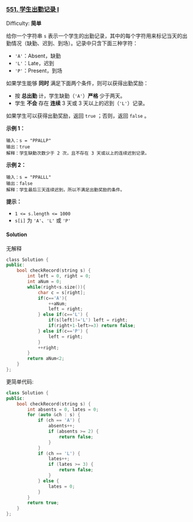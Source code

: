 ### [551\. 学生出勤记录 I](https://leetcode-cn.com/problems/student-attendance-record-i/)

Difficulty: **简单**


给你一个字符串 `s` 表示一个学生的出勤记录，其中的每个字符用来标记当天的出勤情况（缺勤、迟到、到场）。记录中只含下面三种字符：

*   `'A'`：Absent，缺勤
*   `'L'`：Late，迟到
*   `'P'`：Present，到场

如果学生能够 **同时** 满足下面两个条件，则可以获得出勤奖励：

*   按 **总出勤** 计，学生缺勤（`'A'`）**严格** 少于两天。
*   学生 **不会** 存在 **连续** 3 天或 3 天以上的迟到（`'L'`）记录。

如果学生可以获得出勤奖励，返回 `true` ；否则，返回 `false` 。

**示例 1：**

```
输入：s = "PPALLP"
输出：true
解释：学生缺勤次数少于 2 次，且不存在 3 天或以上的连续迟到记录。
```

**示例 2：**

```
输入：s = "PPALLL"
输出：false
解释：学生最后三天连续迟到，所以不满足出勤奖励的条件。
```

**提示：**

*   `1 <= s.length <= 1000`
*   `s[i]` 为 `'A'`、`'L'` 或 `'P'`


#### Solution

无解释

```cpp
​class Solution {
public:
    bool checkRecord(string s) {
        int left = 0, right = 0;
        int aNum = 0;
        while(right<s.size()){
            char c = s[right];
            if(c=='A'){
                ++aNum;
                left = right;
            } else if(c=='L') {
                if(s[left]!='L') left = right;
                if(right+1-left>=3) return false;
            } else if(c=='P') {
                left = right;
            }
            ++right;
        }
        return aNum<2;
    }
};
```

更简单代码:  
```cpp
class Solution {
public:
    bool checkRecord(string s) {
        int absents = 0, lates = 0;
        for (auto &ch : s) {
            if (ch == 'A') {
                absents++;
                if (absents >= 2) {
                    return false;
                }
            }
            if (ch == 'L') {
                lates++;
                if (lates >= 3) {
                    return false;
                }
            } else {
                lates = 0;
            }
        }
        return true;
    }
};
```